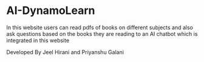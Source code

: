 # AI-DynamoLearn
In this website users can read pdfs of books on different subjects and also ask questions based on the books they are reading to an AI chatbot which is integrated in this website

Developed By Jeel Hirani and Priyanshu Galani
